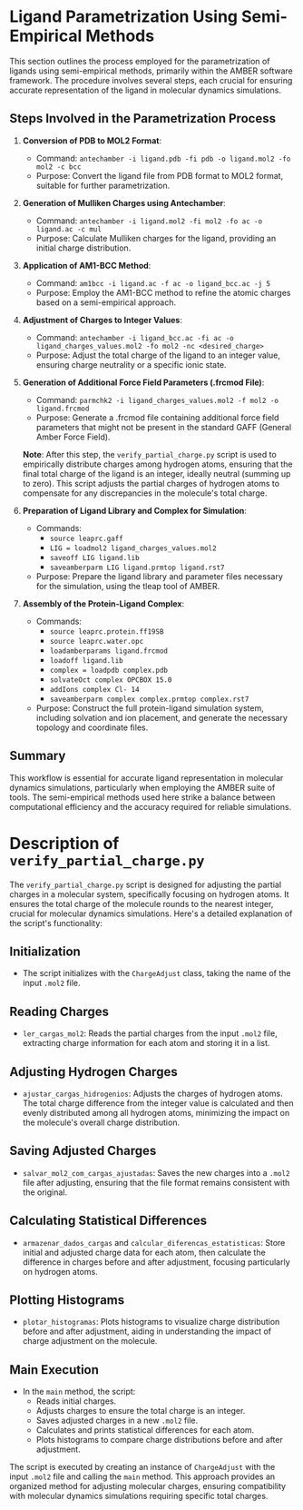# Ligand Parametrization Using Semi-Empirical Methods

This section outlines the process employed for the parametrization of ligands using semi-empirical methods, primarily within the AMBER software framework. The procedure involves several steps, each crucial for ensuring accurate representation of the ligand in molecular dynamics simulations.

## Steps Involved in the Parametrization Process

1. **Conversion of PDB to MOL2 Format**: 
   - Command: `antechamber -i ligand.pdb -fi pdb -o ligand.mol2 -fo mol2 -c bcc`
   - Purpose: Convert the ligand file from PDB format to MOL2 format, suitable for further parametrization.

2. **Generation of Mulliken Charges using Antechamber**: 
   - Command: `antechamber -i ligand.mol2 -fi mol2 -fo ac -o ligand.ac -c mul`
   - Purpose: Calculate Mulliken charges for the ligand, providing an initial charge distribution.

3. **Application of AM1-BCC Method**: 
   - Command: `am1bcc -i ligand.ac -f ac -o ligand_bcc.ac -j 5`
   - Purpose: Employ the AM1-BCC method to refine the atomic charges based on a semi-empirical approach.

4. **Adjustment of Charges to Integer Values**: 
   - Command: `antechamber -i ligand_bcc.ac -fi ac -o ligand_charges_values.mol2 -fo mol2 -nc <desired_charge>`
   - Purpose: Adjust the total charge of the ligand to an integer value, ensuring charge neutrality or a specific ionic state.

5. **Generation of Additional Force Field Parameters (.frcmod File)**: 
   - Command: `parmchk2 -i ligand_charges_values.mol2 -f mol2 -o ligand.frcmod`
   - Purpose: Generate a .frcmod file containing additional force field parameters that might not be present in the standard GAFF (General Amber Force Field).
   
   **Note**: After this step, the `verify_partial_charge.py` script is used to empirically distribute charges among hydrogen atoms, ensuring that the final total charge of the ligand is an integer, ideally neutral (summing up to zero). This script adjusts the partial charges of hydrogen atoms to compensate for any discrepancies in the molecule's total charge.

6. **Preparation of Ligand Library and Complex for Simulation**: 
   - Commands: 
     - `source leaprc.gaff`
     - `LIG = loadmol2 ligand_charges_values.mol2`
     - `saveoff LIG ligand.lib`
     - `saveamberparm LIG ligand.prmtop ligand.rst7`
   - Purpose: Prepare the ligand library and parameter files necessary for the simulation, using the tleap tool of AMBER.

7. **Assembly of the Protein-Ligand Complex**: 
   - Commands: 
     - `source leaprc.protein.ff19SB`
     - `source leaprc.water.opc`
     - `loadamberparams ligand.frcmod`
     - `loadoff ligand.lib`
     - `complex = loadpdb complex.pdb`
     - `solvateOct complex OPCBOX 15.0`
     - `addIons complex Cl- 14`
     - `saveamberparm complex complex.prmtop complex.rst7`
   - Purpose: Construct the full protein-ligand simulation system, including solvation and ion placement, and generate the necessary topology and coordinate files.

## Summary

This workflow is essential for accurate ligand representation in molecular dynamics simulations, particularly when employing the AMBER suite of tools. The semi-empirical methods used here strike a balance between computational efficiency and the accuracy required for reliable simulations.

# Description of `verify_partial_charge.py`

The `verify_partial_charge.py` script is designed for adjusting the partial charges in a molecular system, specifically focusing on hydrogen atoms. It ensures the total charge of the molecule rounds to the nearest integer, crucial for molecular dynamics simulations. Here's a detailed explanation of the script's functionality:

## Initialization
- The script initializes with the `ChargeAdjust` class, taking the name of the input `.mol2` file.

## Reading Charges
- `ler_cargas_mol2`: Reads the partial charges from the input `.mol2` file, extracting charge information for each atom and storing it in a list.

## Adjusting Hydrogen Charges
- `ajustar_cargas_hidrogenios`: Adjusts the charges of hydrogen atoms. The total charge difference from the integer value is calculated and then evenly distributed among all hydrogen atoms, minimizing the impact on the molecule's overall charge distribution.

## Saving Adjusted Charges
- `salvar_mol2_com_cargas_ajustadas`: Saves the new charges into a `.mol2` file after adjusting, ensuring that the file format remains consistent with the original.

## Calculating Statistical Differences
- `armazenar_dados_cargas` and `calcular_diferencas_estatisticas`: Store initial and adjusted charge data for each atom, then calculate the difference in charges before and after adjustment, focusing particularly on hydrogen atoms.

## Plotting Histograms
- `plotar_histogramas`: Plots histograms to visualize charge distribution before and after adjustment, aiding in understanding the impact of charge adjustment on the molecule.

## Main Execution
- In the `main` method, the script:
  - Reads initial charges.
  - Adjusts charges to ensure the total charge is an integer.
  - Saves adjusted charges in a new `.mol2` file.
  - Calculates and prints statistical differences for each atom.
  - Plots histograms to compare charge distributions before and after adjustment.

The script is executed by creating an instance of `ChargeAdjust` with the input `.mol2` file and calling the `main` method. This approach provides an organized method for adjusting molecular charges, ensuring compatibility with molecular dynamics simulations requiring specific total charges.

